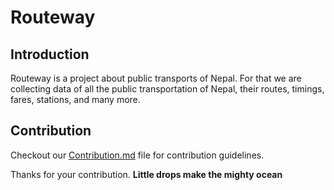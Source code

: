 # Routeway
## Introduction
Routeway is a project about public transports of Nepal. For that we are collecting data of all the public transportation of Nepal, their routes, timings, fares, stations, and many more.

## Contribution

Checkout our [Contribution.md](Contribution.md) file for contribution guidelines.

Thanks for your contribution. 
**Little drops make the mighty ocean**
